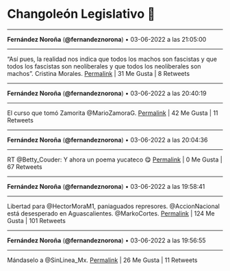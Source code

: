 # Changoleón Legislativo 🙈
*****
**Fernández Noroña** (**@fernandeznorona**) • 03-06-2022 a las 21:05:00
*****
“Así pues, la realidad nos indica que todos los machos son fascistas y que todos los fascistas son neoliberales y que todos los neoliberales son machos”.  Cristina Morales.
[Permalink](https://twitter.com/fernandeznorona/status/1532951529799331845) | 31 Me Gusta | 8 Retweets
*****
**Fernández Noroña** (**@fernandeznorona**) • 03-06-2022 a las 20:40:19
*****
El curso que tomó Zamorita @MarioZamoraG.
[Permalink](https://twitter.com/fernandeznorona/status/1532945320543330305) | 42 Me Gusta | 11 Retweets
*****
**Fernández Noroña** (**@fernandeznorona**) • 03-06-2022 a las 20:04:36
*****
RT @Betty_Couder: Y ahora un poema yucateco 😋
[Permalink](https://twitter.com/fernandeznorona/status/1532936329553510400) | 0 Me Gusta | 67 Retweets
*****
**Fernández Noroña** (**@fernandeznorona**) • 03-06-2022 a las 19:58:41
*****
Libertad para @HectorMoraM1, paniaguados represores. @AccionNacional está desesperado en Aguascalientes. @MarkoCortes.
[Permalink](https://twitter.com/fernandeznorona/status/1532934840110272512) | 124 Me Gusta | 101 Retweets
*****
**Fernández Noroña** (**@fernandeznorona**) • 03-06-2022 a las 19:56:55
*****
Mándaselo a @SinLinea_Mx.
[Permalink](https://twitter.com/fernandeznorona/status/1532934396621225984) | 26 Me Gusta | 11 Retweets